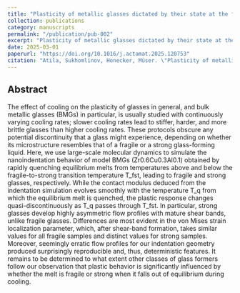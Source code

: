 ```yaml
---
title: "Plasticity of metallic glasses dictated by their state at the fragile-to-strong transition temperature"
collection: publications
category: manuscripts
permalink: "/publication/pub-002"
excerpt: "Plasticity of metallic glasses dictated by their state at the fragile-to-strong transition temperature"
date: 2025-03-01
paperurl: "https://doi.org/10.1016/j.actamat.2025.120753"
citation: "Atila, Sukhomlinov, Honecker, Müser. \"Plasticity of metallic glasses dictated by their state at the fragile-to-strong transition temperature.\" <i>Acta Materialia</i>. 286()."
---
```


## Abstract
The effect of cooling on the plasticity of glasses in general, and bulk metallic glasses (BMGs) in particular, is usually studied with continuously varying cooling rates; slower cooling rates lead to stiffer, harder, and more brittle glasses than higher cooling rates. These protocols obscure any potential discontinuity that a glass might experience, depending on whether its microstructure resembles that of a fragile or a strong glass-forming liquid. Here, we use large-scale molecular dynamics to simulate the nanoindentation behavior of model BMGs (Zr0.6Cu0.3Al0.1) obtained by rapidly quenching equilibrium melts from temperatures above and below the fragile-to-strong transition temperature T_fst, leading to fragile and strong glasses, respectively. While the contact modulus deduced from the indentation simulation evolves smoothly with the temperature T_q from which the equilibrium melt is quenched, the plastic response changes quasi-discontinuously as T_q passes through T_fst. In particular, strong glasses develop highly asymmetric flow profiles with mature shear bands, unlike fragile glasses. Differences are most evident in the von Mises strain localization parameter, which, after shear-band formation, takes similar values for all fragile samples and distinct values for strong samples. Moreover, seemingly erratic flow profiles for our indentation geometry produced surprisingly reproducible and, thus, deterministic features. It remains to be determined to what extent other classes of glass formers follow our observation that plastic behavior is significantly influenced by whether the melt is fragile or strong when it falls out of equilibrium during cooling.